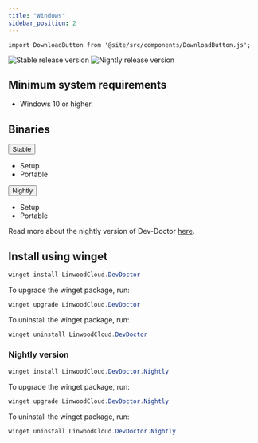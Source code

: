 ```yaml
---
title: "Windows"
sidebar_position: 2
---
```


```mdx-code-block
import DownloadButton from '@site/src/components/DownloadButton.js';
```

![Stable release version](https://img.shields.io/badge/dynamic/yaml?color=c4840d&label=Stable&query=%24.version&url=https%3A%2F%2Fraw.githubusercontent.com%2FLinwoodCloud%2Fdev_doctor%2Fstable%2Fapp%2Fpubspec.yaml&style=for-the-badge)
![Nightly release version](https://img.shields.io/badge/dynamic/yaml?color=f7d28c&label=Nightly&query=%24.version&url=https%3A%2F%2Fraw.githubusercontent.com%2FLinwoodCloud%2Fdev_doctor%2Fnightly%2Fapp%2Fpubspec.yaml&style=for-the-badge)

## Minimum system requirements

* Windows 10 or higher.

## Binaries

<div className="row margin-bottom--lg padding--sm">
<div className="dropdown dropdown--hoverable margin--sm">
  <button className="button button--outline button--info button--lg">Stable</button>
  <ul className="dropdown__menu">
    <li>
      <DownloadButton after="/downloads/post-windows" className="dropdown__link" href="https://github.com/LinwoodCloud/dev_doctor/releases/download/release/Dev-Doctor-1.6-Setup.exe">
        Setup
      </DownloadButton>
    </li>
    <li>
      <DownloadButton after="/downloads/post-windows" className="dropdown__link" href="https://github.com/LinwoodCloud/dev_doctor/releases/download/release/windows.zip">
        Portable
      </DownloadButton>
    </li>
  </ul>
</div>
<div className="dropdown dropdown--hoverable margin--sm">
  <button className="button button--outline button--danger button--lg">Nightly</button>
  <ul className="dropdown__menu">
    <li>
      <DownloadButton after="/downloads/post-windows" className="dropdown__link" href="https://github.com/LinwoodCloud/dev_doctor/releases/download/preview/Dev-Doctor-1.6-Setup.exe">
        Setup
      </DownloadButton>
    </li>
    <li>
      <DownloadButton after="/downloads/post-windows" className="dropdown__link" href="https://github.com/LinwoodCloud/dev_doctor/releases/download/preview/windows.zip">
        Portable
      </DownloadButton>
    </li>
  </ul>
</div>
</div>

Read more about the nightly version of Dev-Doctor [here](/nightly).

## Install using winget

```powershell
winget install LinwoodCloud.DevDoctor
```

To upgrade the winget package, run:

```powershell
winget upgrade LinwoodCloud.DevDoctor
```

To uninstall the winget package, run:

```powershell
winget uninstall LinwoodCloud.DevDoctor
```

### Nightly version

```powershell
winget install LinwoodCloud.DevDoctor.Nightly
```

To upgrade the winget package, run:

```powershell
winget upgrade LinwoodCloud.DevDoctor.Nightly
```

To uninstall the winget package, run:

```powershell
winget uninstall LinwoodCloud.DevDoctor.Nightly
```
